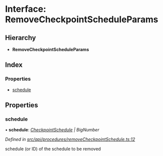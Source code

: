 # Interface: RemoveCheckpointScheduleParams

## Hierarchy

* **RemoveCheckpointScheduleParams**

## Index

### Properties

* [schedule](removecheckpointscheduleparams.md#schedule)

## Properties

###  schedule

• **schedule**: *[CheckpointSchedule](../classes/checkpointschedule.md) | BigNumber*

*Defined in [src/api/procedures/removeCheckpointSchedule.ts:12](https://github.com/PolymathNetwork/polymesh-sdk/blob/108d588b/src/api/procedures/removeCheckpointSchedule.ts#L12)*

schedule (or ID) of the schedule to be removed
